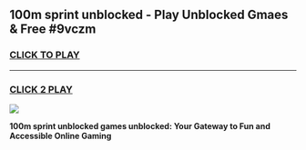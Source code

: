 
## 100m sprint unblocked - Play Unblocked Gmaes & Free #9vczm
<h3>
<a href="https://news.freeplayer.one?title=100m_sprint_unblocked&ref=24F">CLICK TO PLAY</a></h3>
<hr>

<h3>
<a href="https://news.freeplayer.one?title=100m_sprint_unblocked&ref=24F">CLICK 2 PLAY</a>
  
</h3>

<a href="https://news.freeplayer.one?title=100m_sprint_unblocked&ref=24F/"><img src="https://clearcache.store/games.png"></a>


**100m sprint unblocked games unblocked: Your Gateway to Fun and Accessible Online Gaming**
